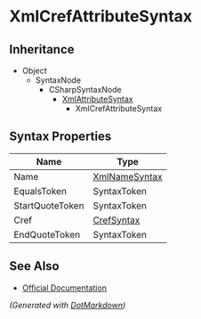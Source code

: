 # XmlCrefAttributeSyntax

## Inheritance

* Object
  * SyntaxNode
    * CSharpSyntaxNode
      * [XmlAttributeSyntax](XmlAttributeSyntax.md)
        * XmlCrefAttributeSyntax

## Syntax Properties

| Name            | Type                              |
| --------------- | --------------------------------- |
| Name            | [XmlNameSyntax](XmlNameSyntax.md) |
| EqualsToken     | SyntaxToken                       |
| StartQuoteToken | SyntaxToken                       |
| Cref            | [CrefSyntax](CrefSyntax.md)       |
| EndQuoteToken   | SyntaxToken                       |

## See Also

* [Official Documentation](https://docs.microsoft.com/en-us/dotnet/api/microsoft.codeanalysis.csharp.syntax.xmlcrefattributesyntax)


*\(Generated with [DotMarkdown](http://github.com/JosefPihrt/DotMarkdown)\)*